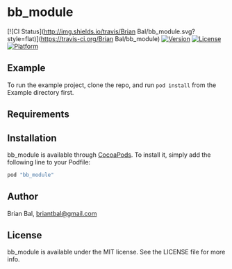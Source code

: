 # bb_module

[![CI Status](http://img.shields.io/travis/Brian Bal/bb_module.svg?style=flat)](https://travis-ci.org/Brian Bal/bb_module)
[![Version](https://img.shields.io/cocoapods/v/bb_module.svg?style=flat)](http://cocoapods.org/pods/bb_module)
[![License](https://img.shields.io/cocoapods/l/bb_module.svg?style=flat)](http://cocoapods.org/pods/bb_module)
[![Platform](https://img.shields.io/cocoapods/p/bb_module.svg?style=flat)](http://cocoapods.org/pods/bb_module)

## Example

To run the example project, clone the repo, and run `pod install` from the Example directory first.

## Requirements

## Installation

bb_module is available through [CocoaPods](http://cocoapods.org). To install
it, simply add the following line to your Podfile:

```ruby
pod "bb_module"
```

## Author

Brian Bal, briantbal@gmail.com

## License

bb_module is available under the MIT license. See the LICENSE file for more info.
